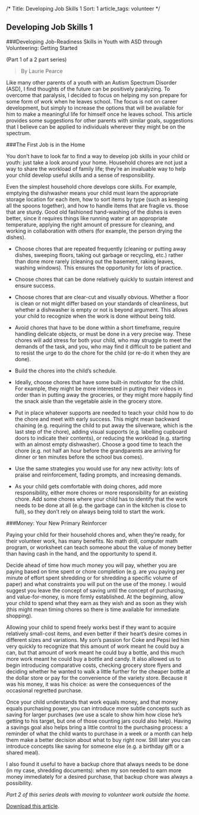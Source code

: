 /*
Title: Developing Job Skills 1
Sort: 1
article_tags: volunteer
*/

## Developing Job Skills 1

###Developing Job-Readiness Skills in Youth with ASD through Volunteering: Getting Started

(Part 1 of a 2 part series)

> By Laurie Pearce

Like many other parents of a youth with an Autism Spectrum Disorder (ASD), I find thoughts of the future can be positively paralyzing. To overcome that paralysis, I decided to focus on helping my son prepare for some form of work when he leaves school. The focus is not on career development, but simply to increase the options that will be available for him to make a meaningful life for himself once he leaves school. This article provides some suggestions for other parents with similar goals, suggestions that I believe can be applied to individuals wherever they might be on the spectrum.

###The First Job is in the Home

You don’t have to look far to find a way to develop job skills in your child or youth: just take a look around your home. Household chores are not just a way to share the workload of family life; they’re an invaluable way to help your child develop useful skills and a sense of responsibility.

Even the simplest household chore develops core skills. For example, emptying the dishwasher means your child must learn the appropriate storage location for each item, how to sort items by type (such as keeping all the spoons together), and how to handle items that are fragile vs. those that are sturdy. Good old fashioned hand-washing of the dishes is even better, since it requires things like running water at an appropriate temperature, applying the right amount of pressure for cleaning, and working in collaboration with others (for example, the person drying the dishes).

- Choose chores that are repeated frequently (cleaning or putting away dishes, sweeping floors, taking out garbage or recycling, etc.) rather than done more rarely (cleaning out the basement, raking leaves, washing windows). This ensures the opportunity for lots of practice.

- Choose chores that can be done relatively quickly to sustain interest and ensure success.

- Choose chores that are clear-cut and visually obvious. Whether a floor is clean or not might differ based on your standards of cleanliness, but whether a dishwasher is empty or not is beyond argument. This allows your child to recognize when the work is done without being told.

- Avoid chores that have to be done within a short timeframe, require handling delicate objects, or must be done in a very precise way. These chores will add stress for both your child, who may struggle to meet the demands of the task, and you, who may find it difficult to be patient and to resist the urge to do the chore for the child (or re-do it when they are done).

- Build the chores into the child’s schedule.

- Ideally, choose chores that have some built-in motivator for the child. For example, they might be more interested in putting their videos in order than in putting away the groceries, or they might more happily find the snack aisle than the vegetable aisle in the grocery store.

- Put in place whatever supports are needed to teach your child how to do the chore and meet with early success. This might mean backward chaining (e.g. requiring the child to put away the silverware, which is the last step of the chore), adding visual supports (e.g. labelling cupboard doors to indicate their contents), or reducing the workload (e.g. starting with an almost empty dishwasher). Choose a good time to teach the chore (e.g. not half an hour before the grandparents are arriving for dinner or ten minutes before the school bus comes).

- Use the same strategies you would use for any new activity: lots of praise and reinforcement, fading prompts, and increasing demands.

- As your child gets comfortable with doing chores, add more responsibility, either more chores or more responsibility for an existing chore. Add some chores where your child has to identify that the work needs to be done at all (e.g. the garbage can in the kitchen is close to full), so they don’t rely on always being told to start the work.

###Money: Your New Primary Reinforcer

Paying your child for their household chores and, when they’re ready, for their volunteer work, has many benefits. No math drill, computer math program, or worksheet can teach someone about the value of money better than having cash in the hand, and the opportunity to spend it.

Decide ahead of time how much money you will pay, whether you are paying based on time spent or chore completion (e.g. are you paying per minute of effort spent shredding or for shredding a specific volume of paper) and what constraints you will put on the use of the money. I would suggest you leave the concept of saving until the concept of purchasing, and value-for-money, is more firmly established. At the beginning, allow your child to spend what they earn as they wish and as soon as they wish (this might mean timing chores so there is time available for immediate shopping).

Allowing your child to spend freely works best if they want to acquire relatively small-cost items, and even better if their heart’s desire comes in different sizes and variations. My son’s passion for Coke and Pepsi led him very quickly to recognize that this amount of work meant he could buy a can, but that amount of work meant he could buy a bottle, and this much more work meant he could buy a bottle and candy. It also allowed us to begin introducing comparative costs, checking grocery store flyers and deciding whether he wanted to walk a little further for the cheaper bottle at the dollar store or pay for the convenience of the variety store. Because it was his money, it was his choice: as were the consequences of the occasional regretted purchase.

Once your child understands that work equals money, and that money equals purchasing power, you can introduce more subtle concepts such as saving for larger purchases (we use a scale to show him how close he’s getting to his target, but one of those counting jars could also help). Having a savings goal also helps bring a little control to the purchasing process: a reminder of what the child wants to purchase in a week or a month can help them make a better decision about what to buy right now. Still later you can introduce concepts like saving for someone else (e.g. a birthday gift or a shared meal).

I also found it useful to have a backup chore that always needs to be done (in my case, shredding documents): when my son needed to earn more money immediately for a desired purchase, that backup chore was always a possibility.

_Part 2 of this series deals with moving to volunteer work outside the home._

[Download this article](http://autismontario.novosolutions.net/redirfile.asp?id=85&fstore=&SID=).
